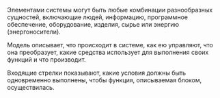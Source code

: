 
Элементами системы могут быть любые комбинации разнообразных сущностей, включающие людей, информацию, программное обеспечение, оборудование, изделия, сырье или энергию (энергоносители).

Модель описывает, что происходит в системе, как ею управляют, что она преобразует, какие средства
использует для выполнения своих функций и что производит.

Входящие стрелки показывают, какие условия должны быть одновременно
выполнены, чтобы функция, описываемая блоком, осуществилась.